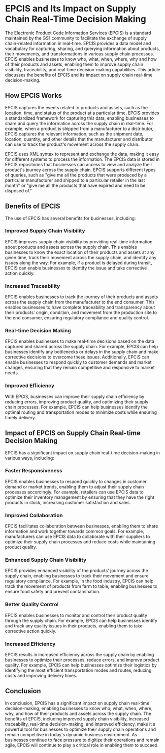 # EPCIS and Its Impact on Supply Chain Real-Time Decision Making

The Electronic Product Code Information Services (EPCIS) is a standard maintained by the GS1 community to facilitate the exchange of supply chain-related information in real-time. EPCIS provides a data model and vocabulary for capturing, sharing, and querying information about products, their movements, and transformations in various supply chain processes. EPCIS enables businesses to know who, what, when, where, why and how of their products and assets, enabling them to improve supply chain visibility, traceability, and real-time decision-making capabilities. This article discusses the benefits of EPCIS and its impact on supply chain real-time decision-making.

## How EPCIS Works

EPCIS captures the events related to products and assets, such as the location, time, and status of the product at a particular time. EPCIS provides a standardized framework for capturing this data, enabling businesses to share and query the information across the supply chain in real-time. For example, when a product is shipped from a manufacturer to a distributor, EPCIS captures the relevant information, such as the shipment date, location, quantity, and other details that the manufacturer and distributor can use to track the product's movement across the supply chain.

EPCIS uses XML syntax to represent and exchange the data, making it easy for different systems to process the information. The EPCIS data is stored in EPCIS repositories that businesses can access to view and analyze their product's journey across the supply chain. EPCIS supports different types of queries, such as "give me all the products that were produced by a particular manufacturer and shipped to a particular retailer in the last month" or "give me all the products that have expired and need to be disposed of."

## Benefits of EPCIS

The use of EPCIS has several benefits for businesses, including:

### Improved Supply Chain Visibility

EPCIS improves supply chain visibility by providing real-time information about products and assets across the supply chain. This enables businesses to know the exact location of their products and assets at any given time, track their movement across the supply chain, and identify any issues along the way. For example, if a product is delayed during transit, EPCIS can enable businesses to identify the issue and take corrective action quickly.

### Increased Traceability

EPCIS enables businesses to track the journey of their products and assets across the supply chain from the manufacturer to the end consumer. This enables businesses to have complete traceability and transparency about their products' origin, condition, and movement from the production site to the end consumer, ensuring regulatory compliance and quality control.

### Real-time Decision Making

EPCIS enables businesses to make real-time decisions based on the data captured and shared across the supply chain. For example, EPCIS can help businesses identify any bottlenecks or delays in the supply chain and make corrective decisions to overcome these issues. Additionally, EPCIS can enable businesses to respond quickly to customer demands and market changes, ensuring that they remain competitive and responsive to market needs.

### Improved Efficiency

With EPCIS, businesses can improve their supply chain efficiency by reducing errors, improving product quality, and optimizing their supply chain processes. For example, EPCIS can help businesses identify the optimal routing and transportation modes to minimize costs while ensuring timely delivery.

## Impact of EPCIS on Supply Chain Real-time Decision Making

EPCIS has a significant impact on supply chain real-time decision-making in various ways, including:

### Faster Responsiveness

EPCIS enables businesses to respond quickly to changes in customer demand or market trends, enabling them to adjust their supply chain processes accordingly. For example, retailers can use EPCIS data to optimize their inventory management by ensuring that they have the right products in stock, increasing customer satisfaction and sales.

### Improved Collaboration

EPCIS facilitates collaboration between businesses, enabling them to share information and work together towards common goals. For example, manufacturers can use EPCIS data to collaborate with their suppliers to optimize their supply chain processes and reduce costs while maintaining product quality.

### Enhanced Supply Chain Visibility

EPCIS provides enhanced visibility of the products' journey across the supply chain, enabling businesses to track their movement and ensure regulatory compliance. For example, in the food industry, EPCIS can help track the movement of products from farm to table, enabling businesses to ensure food safety and prevent contamination.

### Better Quality Control

EPCIS enables businesses to monitor and control their product quality through the supply chain. For example, EPCIS can help businesses identify and track any quality issues in their products, enabling them to take corrective action quickly.

### Increased Efficiency

EPCIS results in increased efficiency across the supply chain by enabling businesses to optimize their processes, reduce errors, and improve product quality. For example, EPCIS can help businesses optimize their logistics by identifying the most efficient transportation modes and routes, reducing costs and improving delivery times.

## Conclusion

In conclusion, EPCIS has a significant impact on supply chain real-time decision-making, enabling businesses to know who, what, when, where, why, and how of their products and assets across the supply chain. The benefits of EPCIS, including improved supply chain visibility, increased traceability, real-time decision-making, and improved efficiency, make it a powerful tool for businesses to optimize their supply chain operations and remain competitive in today's dynamic business environment. As businesses continue to face pressure to digitize their operations and remain agile, EPCIS will continue to play a critical role in enabling them to succeed.
